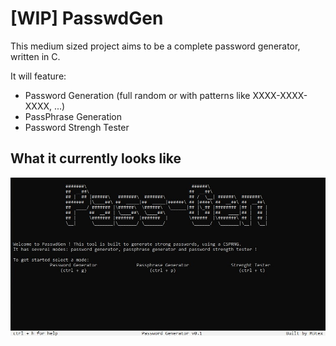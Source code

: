 # [WIP] PasswdGen
This medium sized project aims to be a complete password generator, written in C.

It will feature:
- Password Generation (full random or with patterns like XXXX-XXXX-XXXX, ...)
- PassPhrase Generation
- Password Strengh Tester

## What it currently looks like
![Screenshot](screenshots/PasswdGen.jpg?raw=true "PasswdGen")
